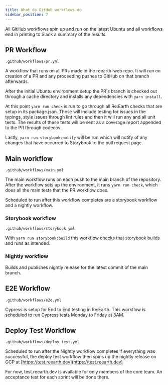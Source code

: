 ```yaml
---
title: What do GitHub workflows do
sidebar_position: 7
---
```


All GitHub workflows spin up and run on the latest Ubuntu and all workflows end in printing to Slack a summary of the results.

## PR Workflow

`.github/workflows/pr.yml`

A workflow that runs on all PRs made in the reearth-web repo. It will run on creation of a PR and any proceeding pushes to GitHub on that branch afterwards. 

After the initial Ubuntu environment setup the PR's branch is checked out through a cache directory and installs any dependencies with `yarn install`. 

At this point `yarn run check` is run to go through all Re:Earth checks that are setup in its package.json. These will include testing for issues in the typings, style issues through lint rules and then it will run any and all unit tests. The results of these tests will be sent as a coverage report appended to the PR through codecov.

Lastly, `yarn run storybook:notify` will be run which will notify of any changes that have occurred to Storybook to the pull request page.

## Main workflow

`.github/workflows/main.yml`

The main workflow runs on each push to the main branch of the repository. After the workflow sets up the environment, it runs `yarn run check`, which does all the main tests that the PR workflow does.

Scheduled to run after this workflow completes are a storybook workflow and a nightly workflow.

### Storybook workflow

`.github/workflows/storybook.yml`

With `yarn run storybook:build` this workflow checks that storybook builds and runs as intended.

### Nightly workflow

Builds and publishes nightly release for the latest commit of the main branch.

## E2E Workflow

`.github/workflows/e2e.yml`

Cypress is setup for End to End testing in Re:Earth. This workflow is scheduled to run Cypress tests Monday to Friday at 3AM.

## Deploy Test Workflow

`.github/workflows/deploy_test.yml`

Scheduled to run after the Nightly workflow completes if everything was successful, the deploy test workflow then spins up the nightly release on GCP at [https://test.reearth.dev](https://test.reearth.dev)

For now, test.reearth.dev is available for only members of the core team. An acceptance test for each sprint will be done there.